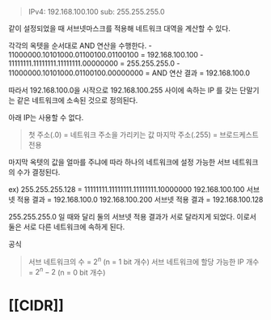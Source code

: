 > IPv4: 192.168.100.100
> sub: 255.255.255.0

같이 설정되었을 때 서브넷마스크를 적용해 네트워크 대역을 계산할 수 있다.

각각의 옥텟을 순서대로 AND 연산을 수행한다.
	- 11000000.10101000.01100100.01100100 = 192.168.100.100
	- 11111111.11111111.11111111.00000000 = 255.255.255.0
	- 11000000.10101000.01100100.00000000 = AND 연산 결과 = 192.168.100.0

따라서 192.168.100.0을 시작으로 192.168.100.255 사이에 속하는 IP 를 갖는 단말기는 같은 네트워크에 소속된 것으로 정의된다.

아래 IP는 사용할 수 없다.
> 첫 주소(.0) = 네트워크 주소을 가리키는 값
> 마지막 주소(.255) = 브로드케스트 전용

마지막 옥텟의 값을 얼마를 주냐에 따라 하나의 네트워크에 설정 가능한 서브 네트워크의 수가 결정된다.

ex) 255.255.255.128 = 11111111.11111111.11111111.10000000
192.168.100.100 서브넷 적용 결과 = 192.168.100.0
192.168.100.200 서브넷 적용 결과 = 192.168.100.128

255.255.255.0 일 때와 달리 둘의 서브넷 적용 결과가 서로 달라지게 되었다.
이로서 둘은 서로 다른 네트워크에 속하게 된다.

공식
> 서브 네트워크의 수 = $2^n$ (n = 1 bit 개수)
> 서브 네트워크에 할당 가능한 IP 개수 = $2^n -2$ (n = 0 bit 개수)

# [[CIDR]]